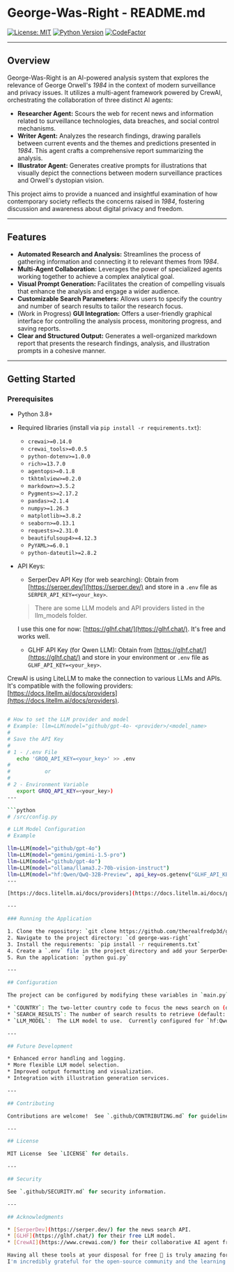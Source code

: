 # George-Was-Right - README.md

[![License: MIT](https://img.shields.io/badge/License-MIT-yellow.svg)](https://opensource.org/licenses/MIT)
[![Python Version](https://img.shields.io/badge/python-3.8%2B-blue.svg)](https://www.python.org/downloads/release/python-380/)
[![CodeFactor](https://www.codefactor.io/repository/github/therealfredp3d/george-was-right/badge)](https://www.codefactor.io/repository/github/therealfredp3d/george-was-right)

---

## Overview

George-Was-Right is an AI-powered analysis system that explores the relevance of George Orwell's *1984* in the context of modern surveillance and privacy issues.  It utilizes a multi-agent framework powered by CrewAI, orchestrating the collaboration of three distinct AI agents:

* **Researcher Agent:** Scours the web for recent news and information related to surveillance technologies, data breaches, and social control mechanisms.
* **Writer Agent:**  Analyzes the research findings, drawing parallels between current events and the themes and predictions presented in *1984*.  This agent crafts a comprehensive report summarizing the analysis.
* **Illustrator Agent:** Generates creative prompts for illustrations that visually depict the connections between modern surveillance practices and Orwell's dystopian vision.

This project aims to provide a nuanced and insightful examination of how contemporary society reflects the concerns raised in *1984*, fostering discussion and awareness about digital privacy and freedom.

---

## Features

* **Automated Research and Analysis:** Streamlines the process of gathering information and connecting it to relevant themes from *1984*.
* **Multi-Agent Collaboration:** Leverages the power of specialized agents working together to achieve a complex analytical goal.
* **Visual Prompt Generation:**  Facilitates the creation of compelling visuals that enhance the analysis and engage a wider audience.
* **Customizable Search Parameters:** Allows users to specify the country and number of search results to tailor the research focus.
* (Work in Progress) **GUI Integration:** Offers a user-friendly graphical interface for controlling the analysis process, monitoring progress, and saving reports.
* **Clear and Structured Output:** Generates a well-organized markdown report that presents the research findings, analysis, and illustration prompts in a cohesive manner.

---

## Getting Started

### Prerequisites

* Python 3.8+
* Required libraries (install via `pip install -r requirements.txt`):
  * `crewai>=0.14.0`
  * `crewai_tools>=0.0.5`
  * `python-dotenv>=1.0.0`
  * `rich>=13.7.0`
  * `agentops>=0.1.8`
  * `tkhtmlview>=0.2.0`
  * `markdown>=3.5.2`
  * `Pygments>=2.17.2`
  * `pandas>=2.1.4`
  * `numpy>=1.26.3`
  * `matplotlib>=3.8.2`
  * `seaborn>=0.13.1`
  * `requests>=2.31.0`
  * `beautifulsoup4>=4.12.3`
  * `PyYAML>=6.0.1`
  * `python-dateutil>=2.8.2`
* API Keys:
  * SerperDev API Key (for web searching): Obtain from [https://serper.dev/](https://serper.dev/) and store in a `.env` file as `SERPER_API_KEY=<your_key>`.
  
  > There are some LLM models and API providers listed in the llm_models folder.  

  I use this one for now: [https://glhf.chat/](https://glhf.chat/).  It's free and works well.  

  * GLHF API Key (for Qwen LLM): Obtain from [https://glhf.chat/](https://glhf.chat/) and store in your environment or `.env` file as   `GLHF_API_KEY=<your_key>`.  

CrewAI is using LiteLLM to make the connection to various LLMs and APIs. It's compatible with the following providers: [https://docs.litellm.ai/docs/providers](https://docs.litellm.ai/docs/providers).

```sh

# How to set the LLM provider and model 
# Example: llm=LLM(model="github/gpt-4o- <provider>/<model_name>
# 
# Save the API Key
# 
# 1 - /.env File
   echo 'GROQ_API_KEY=<your_key>' >> .env
# 
#           or 
# 
# 2 - Environment Variable
   export GROQ_API_KEY=<your_key>)
---

```python
# /src/config.py

# LLM Model Configuration
# Example

llm=LLM(model="github/gpt-4o")
llm=LLM(model="gemini/gemini-1.5-pro")
llm=LLM(model="github/gpt-4o")
llm=LLM(model="ollama/llama3.2-70b-vision-instruct")
llm=LLM(model="hf:Qwen/QwQ-32B-Preview", api_key=os.getenv("GLHF_API_KEY"), base_url="https://glhf.chat/api/openai/v1")
---

[https://docs.litellm.ai/docs/providers](https://docs.litellm.ai/docs/providers)

---

### Running the Application

1. Clone the repository: `git clone https://github.com/therealfredp3d/george-was-right.git`
2. Navigate to the project directory: `cd george-was-right`
3. Install the requirements: `pip install -r requirements.txt`
4. Create a `.env` file in the project directory and add your SerperDev API key.
5. Run the application: `python gui.py`

---

## Configuration

The project can be configured by modifying these variables in `main.py`:

* `COUNTRY`: The two-letter country code to focus the news search on (default: "us").
* `SEARCH_RESULTS`: The number of search results to retrieve (default: 1).
* `LLM_MODEL`:  The LLM model to use.  Currently configured for `hf:Qwen/QwQ-32B-Preview` via GLHF.  Ensure your API key is set correctly.

---

## Future Development

* Enhanced error handling and logging.
* More flexible LLM model selection.
* Improved output formatting and visualization.
* Integration with illustration generation services.

---

## Contributing

Contributions are welcome!  See `.github/CONTRIBUTING.md` for guidelines.

---

## License

MIT License  See `LICENSE` for details.

---

## Security

See `.github/SECURITY.md` for security information.

---

## Acknowledgments

* [SerperDev](https://serper.dev/) for the news search API.
* [GLHF](https://glhf.chat/) for their free LLM model.
* [CrewAI](https://www.crewai.com/) for their collaborative AI agent framework.

Having all these tools at your disposal for free 🤯 is truly amazing for a self-taught developer like me.  
I'm incredibly grateful for the open-source community and the learning opportunities it provides.
